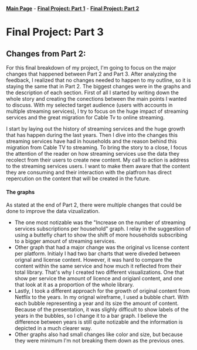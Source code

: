 [**Main Page**](https://sandrac1996.github.io/Cota_Portfolio/) - [**Final Project: Part 1**](https://sandrac1996.github.io/Cota_Portfolio/FP1.html) - [**Final Project: Part 2**](https://sandrac1996.github.io/Cota_Portfolio/FP2.html)

# Final Project: **Part 3**

## Changes from Part 2:
For this final breakdown of my project, I'm going to focus on the major changes that happened between Part 2 and Part 3. After analyzing the feedback, I realized that no changes needed to happen to my outline, so it is staying the same that in Part 2. The biggest changes were in the graphs and the description of each section.
First of all I started by writing down the whole story and creating the conections between the main points I wanted to discuss. With my selected target audience (users with accounts in multiple streaming services), I try to focus on the huge impact of streaming services and the great migration for Cable Tv to online streaming.

I start by laying out the history of streaming services and the huge growth that has happen during the last years. Then I dive into the changes this streaming services have had in households and the reason behind this migration from Cable TV to streaming. To bring the story to a close, I focus the attention of the reader on how streaming services use the data they recolect from their users to create new content. My call to action is address to the streaming services users. I want to make them aware that the content they are consuming and their interaction with the platfrom has direct repercution on the content that will be created in the future. 

#### The graphs
As stated at the end of Part 2, there were multiple changes that could be done to improve the data vizualization. 
- The one most notizable was the "Increase on the number of streaming services subscriptions per household" graph. I relay in the suggestion of using a buttefly chart to show the shift of more households subscribing to a bigger amount of streaming services. 
- Other graph that had a major change was the original vs license content per platform. Initialy I had two bar charts that were diveded between orignal and license content. However, it was hard to compare the content within the same service and how much it reflected from their total library. That's why I created two different visualizations. One that show per service the amount of licence and origianl content, and one that look at it as a proportion of the whole library. 
- Lastly, I took a different approach for the growth of original content from Netflix to the years. In my orignal wireframe, I used a bubble chart. With each bubble representing a year and its size the amount of content. Because of the presentation, it was slighly difficult to show labels of the years in the bubbles, so I change it to a bar graph. I believe the difference between years is still quite notizable and the information is depicted in a much clearer way.
- Other graphs also had small changes like color and size, but because they were minimum I'm not breaking them down as the previous ones. 


